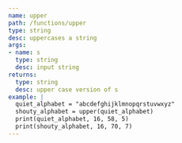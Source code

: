 ```yaml
---
name: upper
path: /functions/upper
type: string
desc: uppercases a string
args:
- name: s
  type: string
  desc: input string
returns:
  type: string
  desc: upper case version of s
example: |
  quiet_alphabet = "abcdefghijklmnopqrstuvwxyz"
  shouty_alphabet = upper(quiet_alphabet)
  print(quiet_alphabet, 16, 58, 5)
  print(shouty_alphabet, 16, 70, 7)
---
```


